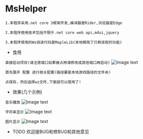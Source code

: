# MsHelper
```1.本程序采用.net core 3框架开发,编译器是Rider,浏览器是Edge```

```2.本程序使用技术包括不限于.net core web api,mdui,jquery```

```3.本程序使用的Wz阅读代码是MapleLib(本地精简了只剩读取的功能)```

* 食用

```直接启动项目(请注意端口如果被占用请修改成其他端口再启动)```
![Image text](https://raw.githubusercontent.com/deedywu/MsHelper/master/Pic/10.png)

```首先展开 配置 进行相关配置(路径要是本地游戏路径的文件夹)```

```点保存，然后选择wz文件,下面就可以使用了!```

* 效果(几个示例)

```音乐播放```
![Image text](https://raw.githubusercontent.com/deedywu/MsHelper/master/Pic/7.png)

```字符串显示```
![Image text](https://raw.githubusercontent.com/deedywu/MsHelper/master/Pic/8.png)

```图片显示```
![Image text](https://raw.githubusercontent.com/deedywu/MsHelper/master/Pic/9.png)

* TODO
欢迎提BUG和修BUG和其他意见